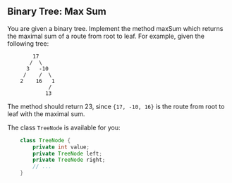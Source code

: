## Binary Tree: Max Sum

You are given a binary tree. Implement the method maxSum which returns the maximal sum of a route from root to leaf. For example, given the following tree:

```
        17
       /  \
      3   -10
     /    /  \
    2    16   1
             /
            13
```

The method should return 23, since `{17, -10, 16}` is the route from root to leaf with the maximal sum.

The class `TreeNode` is available for you:

``` java
    class TreeNode {
        private int value;
        private TreeNode left;
        private TreeNode right;
        // ...
    }
```